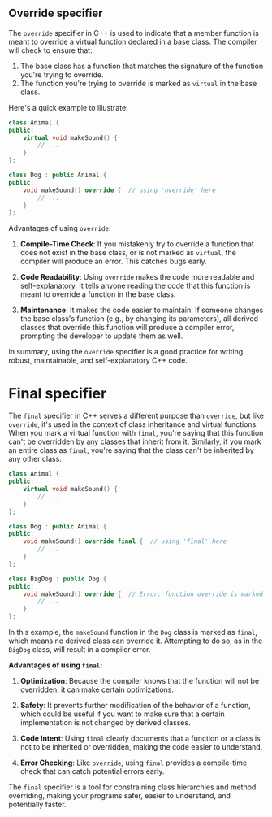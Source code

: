 ## Override specifier

The `override` specifier in C++ is used to indicate that a member function is meant to override a virtual function declared in a base class. The compiler will check to ensure that:

1. The base class has a function that matches the signature of the function you're trying to override.
2. The function you're trying to override is marked as `virtual` in the base class.

Here's a quick example to illustrate:

```c++
class Animal {
public:
    virtual void makeSound() {
        // ...
    }
};

class Dog : public Animal {
public:
    void makeSound() override {  // using 'override' here
        // ...
    }
};
```

Advantages of using `override`:

1. **Compile-Time Check**: If you mistakenly try to override a function that does not exist in the base class, or is not marked as `virtual`, the compiler will produce an error. This catches bugs early.

2. **Code Readability**: Using `override` makes the code more readable and self-explanatory. It tells anyone reading the code that this function is meant to override a function in the base class.

3. **Maintenance**: It makes the code easier to maintain. If someone changes the base class's function (e.g., by changing its parameters), all derived classes that override this function will produce a compiler error, prompting the developer to update them as well.


In summary, using the `override` specifier is a good practice for writing robust, maintainable, and self-explanatory C++ code.

# Final specifier

The `final` specifier in C++ serves a different purpose than `override`, but like `override`, it's used in the context of class inheritance and virtual functions. When you mark a virtual function with `final`, you're saying that this function can't be overridden by any classes that inherit from it. Similarly, if you mark an entire class as `final`, you're saying that the class can't be inherited by any other class.

```c++
class Animal {
public:
    virtual void makeSound() {
        // ...
    }
};

class Dog : public Animal {
public:
    void makeSound() override final {  // using 'final' here
        // ...
    }
};

class BigDog : public Dog {
public:
    void makeSound() override {  // Error: function override is marked 'final' in base class
        // ...
    }
};
```

In this example, the `makeSound` function in the `Dog` class is marked as `final`, which means no derived class can override it. Attempting to do so, as in the `BigDog` class, will result in a compiler error.

**Advantages of using `final`:**

1. **Optimization**: Because the compiler knows that the function will not be overridden, it can make certain optimizations.

2. **Safety**: It prevents further modification of the behavior of a function, which could be useful if you want to make sure that a certain implementation is not changed by derived classes.

3. **Code Intent**: Using `final` clearly documents that a function or a class is not to be inherited or overridden, making the code easier to understand.

4. **Error Checking**: Like `override`, using `final` provides a compile-time check that can catch potential errors early.


The `final` specifier is a tool for constraining class hierarchies and method overriding, making your programs safer, easier to understand, and potentially faster.